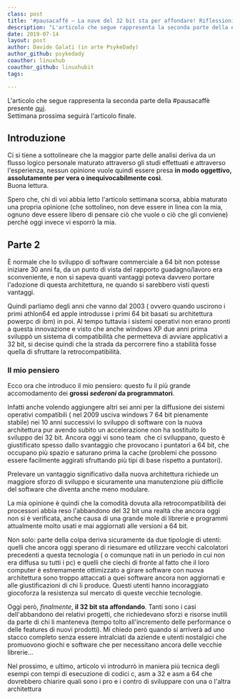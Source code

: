 ```yaml
---
class: post
title: '#pausacaffé – La nave del 32 bit sta per affondare! Riflessioni, storia e analisi (parte 2)'
description: "L'articolo che segue rappresenta la seconda parte della #pausacaffè presente.."
date: 2019-07-14
layout: post
author: Davide Galati (in arte PsykeDady)
author_github: psykedady
coauthor: linuxhub
coauthor_github: linuxhubit
tags:

---
```

L'articolo che segue rappresenta la seconda parte della #pausacaffè presente [qui](https://linuxhub.it/article/pausacaffe-la-nave-del-32-bit-sta-affondare-riflessioni-storia-e-analisi-parte-1 ).  
Settimana prossima seguirà l'articolo finale.

## Introduzione

Ci si tiene a sottolineare che la maggior parte delle analisi deriva da un flusso logico personale maturato attraverso gli studi effettuati e attraverso l'esperienza, nessun opinione vuole quindi essere presa **in modo oggettivo, assolutamente per vera o inequivocabilmente così**.  
Buona lettura.

Spero che, chi di voi abbia letto l'articolo settimana scorsa, abbia maturato una propria opinione (che sottolineo, non deve essere in linea con la mia, ognuno deve essere libero di pensare ciò che vuole o ciò che gli conviene) perché oggi invece vi esporrò la mia.

## Parte 2

È normale che lo sviluppo di software commerciale a 64 bit non potesse iniziare 30 anni fa, da un punto di vista del rapporto guadagno/lavoro era sconveniente, e non si sapeva quanti vantaggi poteva davvero portare l'adozione di questa architettura, ne quando si sarebbero visti questi vantaggi.

Quindi parliamo degli anni che vanno dal 2003 ( ovvero quando uscirono i primi athlon64 ed apple introdusse i primi 64 bit basati su architettura powerpc di ibm) in poi. Al tempo tuttavia i sistemi operativi non erano pronti a questa innovazione e visto che anche windows XP due anni prima sviluppò un sistema di compatibilità che permetteva di avviare applicativi a 32 bit, si decise quindi che la strada da percorrere fino a stabilità fosse quella di sfruttare la retrocompatibilità.

### Il mio pensiero

Ecco ora che introduco il mio pensiero: questo fu il più grande accomodamento dei **grossi _sederoni_ da programmatori**.

Infatti anche volendo aggiungere altri sei anni per la diffusione dei sistemi operativi compatibili ( nel 2009 usciva windows 7 64 bit pienamente stabile) nei 10 anni successivi lo sviluppo di software con la nuova architettura pur avendo subito un accelerazione non ha sostituito lo sviluppo dei 32 bit. Ancora oggi vi sono team  che ci sviluppano, questo è giustificato spesso dallo svantaggio che provocano i puntatori a 64 bit, che occupano più spazio e saturano prima la cache (problemi che possono essere facilmente aggirati sfruttando più tipi di base rispetto a puntatori).

Prelevare un vantaggio significativo dalla nuova architettura richiede un maggiore sforzo di sviluppo e sicuramente una manutenzione più difficile del software che diventa anche meno modulare. 

La mia opinione è quindi che la comodità dovuta alla retrocompatibilità dei processori abbia reso l'abbandono del 32 bit una realtà che ancora oggi non si è verificata, anche causa di una grande mole di librerie e programmi attualmente molto usati e mai aggiornati alle versioni a 64 bit.

Non solo: parte della colpa deriva sicuramente da due tipologie di utenti: quelli che ancora oggi sperano di riesumare ed utilizzare vecchi calcolatori precedenti a questa tecnologia ( o comunque nati in un periodo in cui non era diffusa su tutti i pc) e quelli che ciechi di fronte al fatto che il loro computer è estremamente ottimizzato a girare software con nuova architettura sono troppo attaccati a quei software ancora non aggiornati e alle giustificazioni di chi li produce. Questi utenti hanno incoraggiato giocoforza la resistenza sul mercato di queste vecchie tecnologie.

Oggi però, _finalmente_, **il 32 bit sta affondando**. Tanti sono i casi dell'abbandono dei relativi progetti, che richiedevano sforzi e risorse inutili da parte di chi li manteneva (tempo tolto all'incremento delle performance o delle features di nuovi prodotti). Mi chiedo però quando si arriverà ad uno stacco completo senza essere intralciati da aziende e utenti nostalgici che promuovono giochi e software che per necessitano ancora delle vecchie librerie...

Nel prossimo, e ultimo, articolo vi introdurrò in maniera più tecnica degli esempi con tempi di esecuzione di codici c, asm a 32 e asm a 64 che dovrebbero chiarire quali sono i pro e i contro di sviluppare con una o l'altra architettura